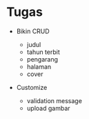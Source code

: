 # Tugas 
- Bikin CRUD
    - judul
    - tahun terbit
    - pengarang
    - halaman
    - cover

- Customize 
    - validation message 
    - upload gambar

